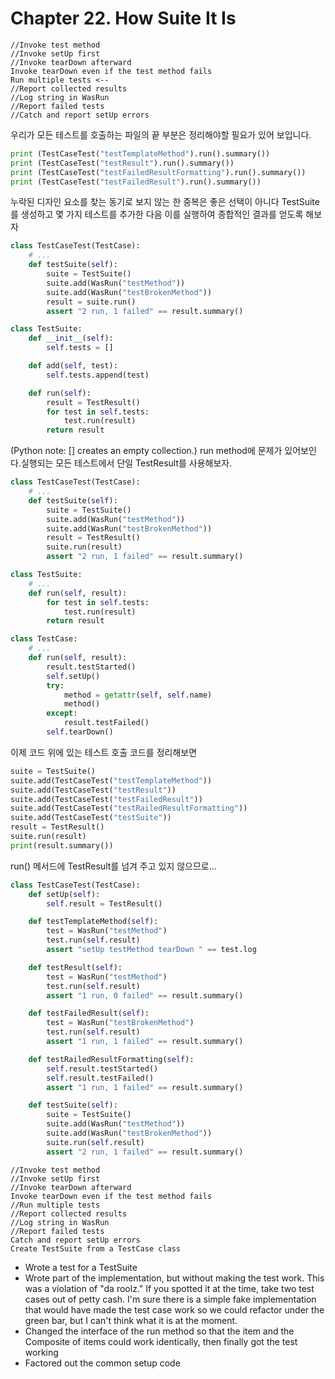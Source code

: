# Chapter 22. How Suite It Is

```
//Invoke test method
//Invoke setUp first
//Invoke tearDown afterward
Invoke tearDown even if the test method fails 
Run multiple tests <--
//Report collected results
//Log string in WasRun
//Report failed tests
//Catch and report setUp errors
```
우리가 모든 테스트를 호출하는 파일의 끝 부분은 정리해야할 필요가 있어 보입니다.
```python
print (TestCaseTest("testTemplateMethod").run().summary())
print (TestCaseTest("testResult").run().summary())
print (TestCaseTest("testFailedResultFormatting").run().summary())
print (TestCaseTest("testFailedResult").run().summary())
```
누락된 디자인 요소를 찾는 동기로 보지 않는 한 중복은 좋은 선택이 아니다
TestSuite를 생성하고 몇 가지 테스트를 추가한 다음 이를 실행하여 종합적인 결과를 얻도록 해보자


```python
class TestCaseTest(TestCase):
    # ...
    def testSuite(self):
        suite = TestSuite()
        suite.add(WasRun("testMethod"))
        suite.add(WasRun("testBrokenMethod"))
        result = suite.run()
        assert "2 run, 1 failed" == result.summary()
```

```python
class TestSuite:
    def __init__(self):
        self.tests = []

    def add(self, test):
        self.tests.append(test)

    def run(self):
        result = TestResult()
        for test in self.tests:
            test.run(result)
        return result
```
(Python note: [] creates an empty collection.)
run method에 문제가 있어보인다.실행되는 모든 테스트에서 단일 TestResult를 사용해보자.
```python
class TestCaseTest(TestCase):
    # ...
    def testSuite(self):
        suite = TestSuite()
        suite.add(WasRun("testMethod"))
        suite.add(WasRun("testBrokenMethod"))
        result = TestResult()
        suite.run(result)
        assert "2 run, 1 failed" == result.summary()
```

```python
class TestSuite:
    # ...
    def run(self, result):
        for test in self.tests:
            test.run(result)
        return result
```

```python
class TestCase:
    # ...
    def run(self, result):
        result.testStarted()
        self.setUp()
        try:
            method = getattr(self, self.name)
            method()
        except:
            result.testFailed()
        self.tearDown()
```

이제 코드 위에 있는 테스트 호출 코드를 정리해보면
```python
suite = TestSuite()
suite.add(TestCaseTest("testTemplateMethod"))
suite.add(TestCaseTest("testResult"))
suite.add(TestCaseTest("testFailedResult"))
suite.add(TestCaseTest("testRailedResultFormatting"))
suite.add(TestCaseTest("testSuite"))
result = TestResult()
suite.run(result)
print(result.summary())
```
run() 메서드에 TestResult를 넘겨 주고 있지 않으므로...

```python
class TestCaseTest(TestCase):
    def setUp(self):
        self.result = TestResult()

    def testTemplateMethod(self):
        test = WasRun("testMethod")
        test.run(self.result)
        assert "setUp testMethod tearDown " == test.log

    def testResult(self):
        test = WasRun("testMethod")
        test.run(self.result)
        assert "1 run, 0 failed" == result.summary()

    def testFailedResult(self):
        test = WasRun("testBrokenMethod")
        test.run(self.result)
        assert "1 run, 1 failed" == result.summary()

    def testRailedResultFormatting(self):
        self.result.testStarted()
        self.result.testFailed()
        assert "1 run, 1 failed" == result.summary()

    def testSuite(self):
        suite = TestSuite()
        suite.add(WasRun("testMethod"))
        suite.add(WasRun("testBrokenMethod"))
        suite.run(self.result)
        assert "2 run, 1 failed" == result.summary()
```

```
//Invoke test method
//Invoke setUp first
//Invoke tearDown afterward
Invoke tearDown even if the test method fails 
//Run multiple tests 
//Report collected results  
//Log string in WasRun
//Report failed tests
Catch and report setUp errors
Create TestSuite from a TestCase class
```

<Review>

* Wrote a test for a TestSuite
* Wrote part of the implementation, but without making the test work. This was a violation of "da roolz." If you spotted it at the time, take two test cases out of petty cash. I'm sure there is a simple fake implementation that would have made the test case work so we could refactor under the green bar, but I can't think what it is at the moment.
* Changed the interface of the run method so that the item and the Composite of items could 
work identically, then finally got the test working 
* Factored out the common setup code

